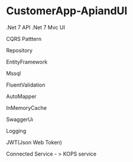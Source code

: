 # CustomerApp-ApiandUI
.Net 7 API 
.Net 7 Mvc UI

CQRS Patttern

Repository 

EntityFramework

Mssql

FluentValidation

AutoMapper

InMemoryCache

SwaggerUı

Logging

JWT(Json Web Token)

Connected Service - > KOPS  service
